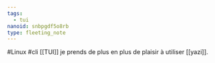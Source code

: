 ```yaml
---
tags:
  - tui
nanoid: snbpgdf5o8rb
type: fleeting_note
---
```

#Linux #cli [[TUI]] je prends de plus en plus de plaisir à utiliser [[yazi]].
